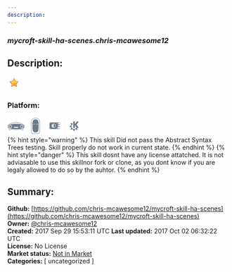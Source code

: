 ```yaml
---
description: 
---
```


### _mycroft-skill-ha-scenes.chris-mcawesome12_  
## Description:  
  
![](../.gitbook/assets/star.png)  
### Platform:  
 ![Mark I](../.gitbook/assets/mark-1-icon.png)  ![Mark II](../.gitbook/assets/mark-2-icon.png)  ![Picroft](../.gitbook/assets/picroft-icon.png)  ![plasmoid](../.gitbook/assets/kde.png)   
{% hint style="warning" %}
This skill Did not pass the Abstract Syntax Trees testing. Skill properly do not work in current state.
{% endhint %}
{% hint style="danger" %}
This skill dosnt have any license attatched. It is not adviasable to use this skillnor fork or clone, as you dont know if you are legaly allowed to do so by the auhtor.
{% endhint %}
  
## Summary:  
**Github:** [https://github.com/chris-mcawesome12/mycroft-skill-ha-scenes](https://github.com/chris-mcawesome12/mycroft-skill-ha-scenes)  
**Owner:** [@chris-mcawesome12](https://github.com/chris-mcawesome12)  
**Created:** 2017 Sep 29 15:53:11 UTC  **Last updated:** 2017 Oct 02 06:32:22 UTC  
**License:** No License  
**Market status:** [Not in Market](https://market.mycroft.ai/skill/)  
**Categories:** [ uncategorized ]   
